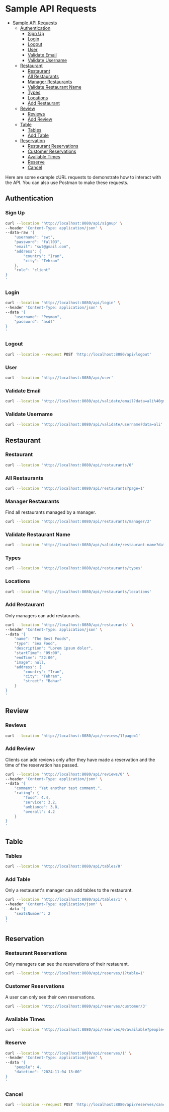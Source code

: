 # Sample API Requests

- [Sample API Requests](#sample-api-requests)
  - [Authentication](#authentication)
    - [Sign Up](#sign-up)
    - [Login](#login)
    - [Logout](#logout)
    - [User](#user)
    - [Validate Email](#validate-email)
    - [Validate Username](#validate-username)
  - [Restaurant](#restaurant)
    - [Restaurant](#restaurant-1)
    - [All Restaurants](#all-restaurants)
    - [Manager Restaurants](#manager-restaurants)
    - [Validate Restaurant Name](#validate-restaurant-name)
    - [Types](#types)
    - [Locations](#locations)
    - [Add Restaurant](#add-restaurant)
  - [Review](#review)
    - [Reviews](#reviews)
    - [Add Review](#add-review)
  - [Table](#table)
    - [Tables](#tables)
    - [Add Table](#add-table)
  - [Reservation](#reservation)
    - [Restaurant Reservations](#restaurant-reservations)
    - [Customer Reservations](#customer-reservations)
    - [Available Times](#available-times)
    - [Reserve](#reserve)
    - [Cancel](#cancel)

Here are some example cURL requests to demonstrate how to interact with the API.
You can also use Postman to make these requests.

## Authentication

### Sign Up

```bash
curl --location 'http://localhost:8080/api/signup' \
--header 'Content-Type: application/json' \
--data-raw '{
    "username": "swt",
    "password": "fall03",
    "email": "swt@gmail.com",
    "address": {
        "country": "Iran",
        "city": "Tehran"
    },
    "role": "client"
}
'
```

### Login

```bash
curl --location 'http://localhost:8080/api/login' \
--header 'Content-Type: application/json' \
--data '{
    "username": "Peyman",
    "password": "asdf"
}
'
```

### Logout

```bash
curl --location --request POST 'http://localhost:8080/api/logout'
```

### User

```bash
curl --location 'http://localhost:8080/api/user'
```

### Validate Email

```bash
curl --location 'http://localhost:8080/api/validate/email?data=ali%40gmail.com'
```

### Validate Username

```bash
curl --location 'http://localhost:8080/api/validate/username?data=ali'
```

## Restaurant

### Restaurant

```bash
curl --location 'http://localhost:8080/api/restaurants/0'
```

### All Restaurants

```bash
curl --location 'http://localhost:8080/api/restaurants?page=1'
```

### Manager Restaurants

Find all restaurants managed by a manager.

```bash
curl --location 'http://localhost:8080/api/restaurants/manager/2'
```

### Validate Restaurant Name

```bash
curl --location 'http://localhost:8080/api/validate/restaurant-name?data=sdf'
```

### Types

```bash
curl --location 'http://localhost:8080/api/restaurants/types'
```

### Locations

```bash
curl --location 'http://localhost:8080/api/restaurants/locations'
```

### Add Restaurant

Only managers can add restaurants.

```bash
curl --location 'http://localhost:8080/api/restaurants' \
--header 'Content-Type: application/json' \
--data '{
    "name": "The Best Foods",
    "type": "Sea Food",
    "description": "Lorem ipsum dolor",
    "startTime": "09:00",
    "endTime": "22:00",
    "image": null,
    "address": {
        "country": "Iran",
        "city": "Tehran",
        "street": "Bahar"
    }
}
'
```

## Review

### Reviews

```bash
curl --location 'http://localhost:8080/api/reviews/1?page=1'
```

### Add Review

Clients can add reviews only after they have made a reservation and the time of the reservation has passed. 

```bash
curl --location 'http://localhost:8080/api/reviews/0' \
--header 'Content-Type: application/json' \
--data '{
    "comment": "Yet another test comment.",
    "rating": {
        "food": 4.4,
        "service": 3.2,
        "ambiance": 3.8,
        "overall": 4.2
    }
}
'
```

## Table

### Tables

```bash
curl --location 'http://localhost:8080/api/tables/0'
```

### Add Table

Only a restaurant's manager can add tables to the restaurant.

```bash
curl --location 'http://localhost:8080/api/tables/1' \
--header 'Content-Type: application/json' \
--data '{
    "seatsNumber": 2
}
'
```

## Reservation

### Restaurant Reservations

Only managers can see the reservations of their restaurant.

```bash
curl --location 'http://localhost:8080/api/reserves/1?table=1'
```

### Customer Reservations

A user can only see their own reservations.

```bash
curl --location 'http://localhost:8080/api/reserves/customer/3'
```

### Available Times

```bash
curl --location 'http://localhost:8080/api/reserves/0/available?people=2&date=2024-10-26'
```

### Reserve

```bash
curl --location 'http://localhost:8080/api/reserves/1' \
--header 'Content-Type: application/json' \
--data '{
    "people": 4,
    "datetime": "2024-11-04 13:00"
}
'
```

### Cancel

```bash
curl --location --request POST 'http://localhost:8080/api/reserves/cancel/0'
```
